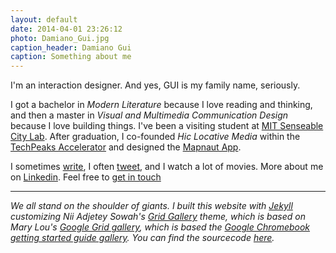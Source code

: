 ```yaml
---
layout: default
date: 2014-04-01 23:26:12
photo: Damiano_Gui.jpg
caption_header: Damiano Gui
caption: Something about me
---
```


I'm an interaction designer. And yes, GUI is my family name, seriously. 

I got a bachelor in *Modern Literature* because I love reading and thinking, and then a master in *Visual and Multimedia Communication Design* because I love building things. I've been a visiting student at [MIT Senseable City Lab](http://senseable.mit.edu). After graduation, I co-founded *Hic Locative Media* within the [TechPeaks Accelerator](http://www.techpeaks.eu) and designed the [Mapnaut App](http://www.mapnaut.com). 

I sometimes [write](https://medium.com/@damianogui), I often [tweet](https://twitter.com/damianogui), and I watch a lot of movies. More about me on [Linkedin](http://www.linkedin.com/pub/damiano-gui/4a/5ab/b99). Feel free to [get in touch](mailto:damianogui@gmail.com)

----------------------------------
*We all stand on the shoulder of giants. I built this website with [Jekyll](http://jekyllrb.com) customizing Nii Adjetey Sowah's [Grid Gallery](https://github.com/nadjetey/GridGallery) theme, which is based on Mary Lou's [Google Grid gallery](http://tympanus.net/codrops/2014/03/21/google-grid-gallery/), which is based the [Google Chromebook getting started guide gallery](https://gweb-gettingstartedguide.appspot.com/). You can find the sourcecode [here](https://github.com/damianogui/playground).*
